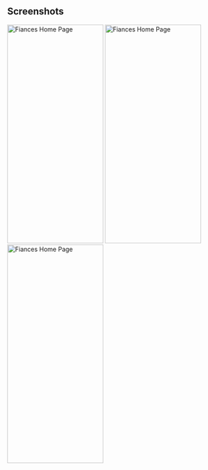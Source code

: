 ## Screenshots
<img src="https://github.com/user-attachments/assets/93081df2-81ba-4dcc-9f9e-795c25c75a8c" alt="Fiances Home Page" width="220" height="500">
<img src="https://github.com/user-attachments/assets/5454f3f8-4e4f-4ddf-b420-ce174bfe9342" alt="Fiances Home Page" width="220" height="500">
<img src="https://github.com/user-attachments/assets/ab13d0e0-ef6b-4ce5-84ae-f3c14a5aab83" alt="Fiances Home Page" width="220" height="500">

